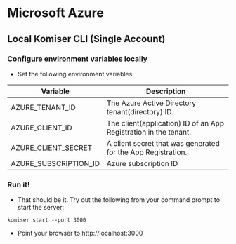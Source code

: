 # Microsoft Azure

## Local Komiser CLI (Single Account)

### Configure environment variables locally

* Set the following environment variables:
  
| Variable              | Description                                                      |
| --------------------- | ---------------------------------------------------------------- |
| AZURE_TENANT_ID       | The Azure Active Directory tenant(directory) ID.                 |
| AZURE_CLIENT_ID       | The client(application) ID of an App Registration in the tenant. |
| AZURE_CLIENT_SECRET   | A client secret that was generated for the App Registration.     |
| AZURE_SUBSCRIPTION_ID | Azure subscription ID                                           

### Run it!
* That should be it. Try out the following from your command prompt to start the server:

```
komiser start --port 3000
```

* Point your browser to http://localhost:3000